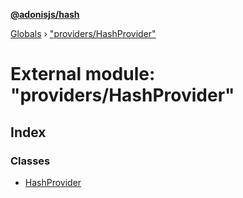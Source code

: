 **[@adonisjs/hash](../README.md)**

[Globals](../README.md) › [&quot;providers/HashProvider&quot;](_providers_hashprovider_.md)

# External module: "providers/HashProvider"

## Index

### Classes

* [HashProvider](../classes/_providers_hashprovider_.hashprovider.md)